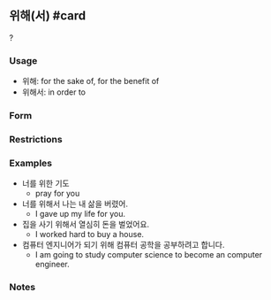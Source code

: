 ## 위해(서) #card
?
### Usage
- 위해: for the sake of, for the benefit of
- 위해서: in order to

### Form
### Restrictions
### Examples
- 너를 위한 기도 
	- pray for you  
- 너를 위해서 나는 내 삶을 버렸어. 
	- I gave up my life for you.  
- 집을 사기 위해서 열심히 돈을 벌었어요. 
	- I worked hard to buy a house.  
- 컴퓨터 엔지니어가 되기 위해 컴퓨터 공학을 공부하려고 합니다.
	- I am going to study computer science to become an computer engineer.
### Notes
